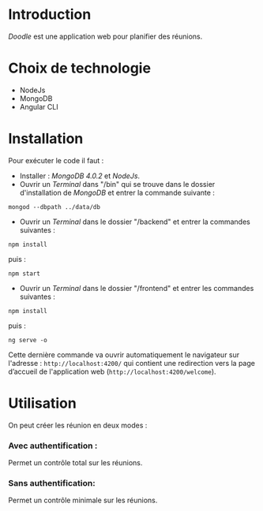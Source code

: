 # Introduction

*Doodle* est une application web pour planifier des réunions.

# Choix de technologie

- NodeJs
- MongoDB
- Angular CLI

# Installation

Pour exécuter le code il faut :

- Installer : *MongoDB 4.0.2* et *NodeJs*.
- Ouvrir un *Terminal* dans "/bin" qui se trouve dans le dossier d'installation de *MongoDB* et entrer la commande suivante :

```
mongod --dbpath ../data/db
```
- Ouvrir un *Terminal* dans le dossier "/backend" et entrer la commandes suivantes :

```
npm install
```
puis :
```
npm start
```
- Ouvrir un *Terminal* dans le dossier "/frontend" et entrer les commandes suivantes :

```
npm install
```
puis :
```
ng serve -o
```
Cette dernière commande va ouvrir automatiquement le navigateur sur l'adresse : `http://localhost:4200/` qui contient une redirection vers la page d’accueil de l'application web (`http://localhost:4200/welcome`). 

# Utilisation 
On peut créer les réunion en deux modes :
### Avec authentification :
Permet un contrôle total sur les réunions.
### Sans authentification:
Permet un contrôle minimale sur les réunions.
